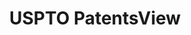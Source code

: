 ---
bigquery: https://console.cloud.google.com/bigquery?p=patents-public-data&d=patentsview&page=dataset
citation: Attribution should be given to PatentsView for use, distribution, or derivative
  works.
code: https://github.com/CSSIP-AIR/PatentsView-Code-Snippets/
contributors: USPTO
cost: None
description: 'PatentsView includes US patent data including raw data (summaries, applications,
  pregrant applications), disambugations of inventors and assignees, and inventor
  gender estimates.  Also foreign priority data, # of figures and sheets, and government
  interest statements.'
documentation: https://patentsview.org/query/builder-faqs
last_edit: 04/09/2022, 14:06:36
location: https://patentsview.org/
maintained_by: USPTO
record_creation_timestamp: 12/2/2020 17:20:46
schema_fields:
- field_title
- disamb_inventor_id_20170307
- doc_type
- subgroup
- latlong
- disamb_assignee_id_20181127
- disclaimer_date
- sequence
- disamb_assignee_id_20200630
- classification_status
- gi_statement
- deceased
- category_id
- filename
- disamb_assignee_id_20190312
- rel_id
- disamb_inventor_id_20191008
- inventor_id
- country
- organization_id
- contract_award_number
- level_two
- country_transformed
- male_flag
- field_id
- f371_date
- citation_id
- city
- lawyer_id
- num_claims
- date
- applicant_type
- name_last
- disamb_inventor_id_20201229
- mainclass_id
- disamb_assignee_id_20200929
- disamb_inventor_id_20191231
- series_code
- title
- variety
- term_extension
- id
- symbol_position
- text
- classification_data_source
- fname
- disamb_inventor_id_20200630
- location_id
- num_figures
- rawlocation_id
- county
- section
- _102_date
- exemplary
- application_id
- abstract
- male
- state
- disamb_inventor_id_20180528
- category
- latin_name
- kind
- rule_47
- name
- length
- disamb_assignee_id_20191008
- num_sheets
- uuid
- _371_date
- subgroup_id
- lname
- main_group
- disamb_inventor_id_20200929
- role
- status
- type
- num
- number
- subcategory_id
- lapse_of_patent
- disamb_inventor_id_20170808
- subsection_id
- rawassignee_id
- action_date
- group_id
- ipc_class
- disamb_assignee_id_20190820
- assignee_id
- group
- dependent
- attribution_status
- publication_number
- disamb_assignee_id_20191231
- withdrawn
- subclass
- ipc_version_indicator
- designation
- classification_level
- f102_date
- level_three
- state_fips
- disamb_assignee_id_20200331
- term_grant
- disamb_inventor_id_20200331
- subclass_id
- level_one
- disamb_inventor_id_20190820
- disamb_inventor_id_20181127
- section_id
- patent_id
- name_first
- disamb_inventor_id_20190312
- organization
- latitude
- disamb_inventor_id_20171003
- longitude
- term_disclaimer
- classification_value
- sector_title
- rawinventor_id
- reldocno
- county_fips
- disamb_inventor_id_20171226
- doctype
- relkind
shortname: patentsview
tags:
- disambiguation
- United States
- gender
terms_of_use: Creative Commons Attribution 4.0 International License.
timeframe: 1963-1999
title: USPTO PatentsView
uuid: cf1780b1-e265-4e49-8d1d-83b9cfe0fd9a
---